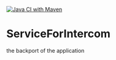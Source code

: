 [![Java CI with Maven](https://github.com/org-fullscore-intercom/ServiceForIntercom/actions/workflows/maven.yml/badge.svg?branch=master)](https://github.com/org-fullscore-intercom/ServiceForIntercom/actions/workflows/maven.yml)
# ServiceForIntercom
the backport of the application
